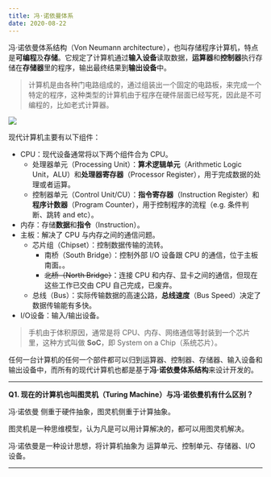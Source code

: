 ```yaml
---
title: 冯·诺依曼体系
date: 2020-08-22
---
```




冯·诺依曼体系结构（Von Neumann architecture），也叫存储程序计算机，特点是**可编程**及**存储**。它规定了计算机通过**输入设备**读取数据，**运算器**和**控制器**执行存储在**存储器**里的程序，输出最终结果到**输出设备**中。

> 计算机是由各种门电路组成的，通过组装出一个固定的电路板，来完成一个特定的程序，这种类型的计算机由于程序在硬件层面已经写死，因此是不可编程的，比如老式计算器。

![](https://static001.geekbang.org/resource/image/fa/2b/fa8e0e3c96a70cc07b4f0490bfe66f2b.jpeg)

现代计算机主要有以下组件：

- CPU：现代设备通常将以下两个组件合为 CPU。
  - 处理器单元（Processing Unit）：**算术逻辑单元**（Arithmetic Logic Unit，ALU）和**处理器寄存器**（Processor Register），用于完成数据的处理或者运算。
  - 控制器单元（Control Unit/CU）：**指令寄存器**（Instruction Register）和**程序计数器**（Program Counter），用于控制程序的流程（e.g. 条件判断、跳转 and etc）。
- 内存：存储**数据**和**指令**（Instruction）。
- 主板：解决了 CPU 与内存之间的通信问题。
  - 芯片组（Chipset）：控制数据传输的流转。
    - 南桥（South Bridge）：控制外部 I/O 设备跟 CPU 的通信，位于主板南面。。
    - ~~北桥（North Bridge）~~：连接 CPU 和内存、显卡之间的通信，但现在这些工作已交由 CPU 自己完成，已废弃。
  - 总线（Bus）：实际传输数据的高速公路，**总线速度**（Bus Speed）决定了数据传输能有多快。
- I/O设备：输入/输出设备。

> 手机由于体积原因，通常是将 CPU、内存、网络通信等封装到一个芯片里，这种方式叫做 **SoC**，即 System on a Chip（系统芯片）。

任何一台计算机的任何一个部件都可以归到运算器、控制器、存储器、输入设备和输出设备中，而所有的现代计算机也都是基于**冯·诺依曼体系结构**来设计开发的。

---

**Q1. 现在的计算机也叫图灵机（Turing Machine）与冯·诺依曼机有什么区别？**

冯·诺依曼 侧重于硬件抽象，图灵机侧重于计算抽象。

图灵机是一种思维模型，认为凡是可以用计算解决的，都可以用图灵机解决。

冯·诺依曼是一种设计思想，将计算机抽象为 运算单元、控制单元、存储器、I/O 设备。

---

